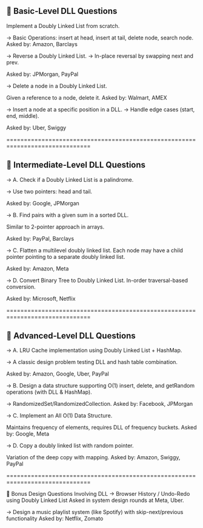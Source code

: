 🔹 Basic-Level DLL Questions
------------------------------
Implement a Doubly Linked List from scratch.

-> Basic Operations: insert at head, insert at tail, delete node, search node.
Asked by: Amazon, Barclays

-> Reverse a Doubly Linked List.
-> In-place reversal by swapping next and prev.

Asked by: JPMorgan, PayPal

-> Delete a node in a Doubly Linked List.

Given a reference to a node, delete it.
Asked by: Walmart, AMEX

-> Insert a node at a specific position in a DLL.
-> Handle edge cases (start, end, middle).

Asked by: Uber, Swiggy

==============================================================================

🔹 Intermediate-Level DLL Questions
------------------------------------
-> A. Check if a Doubly Linked List is a palindrome.

-> Use two pointers: head and tail.

Asked by: Google, JPMorgan

-> B. Find pairs with a given sum in a sorted DLL.

Similar to 2-pointer approach in arrays.

Asked by: PayPal, Barclays

-> C. Flatten a multilevel doubly linked list.
Each node may have a child pointer pointing to a separate doubly linked list.

Asked by: Amazon, Meta

-> D. Convert Binary Tree to Doubly Linked List.
In-order traversal-based conversion.

Asked by: Microsoft, Netflix

==============================================================================

🔹 Advanced-Level DLL Questions
------------------------------
-> A. LRU Cache implementation using Doubly Linked List + HashMap.

-> A classic design problem testing DLL and hash table combination.

Asked by: Amazon, Google, Uber, PayPal

-> B. Design a data structure supporting O(1) insert, delete, and getRandom operations (with DLL & HashMap).

-> RandomizedSet/RandomizedCollection.
Asked by: Facebook, JPMorgan

-> C. Implement an All O(1) Data Structure.

Maintains frequency of elements, requires DLL of frequency buckets.
Asked by: Google, Meta

-> D. Copy a doubly linked list with random pointer.

Variation of the deep copy with mapping.
Asked by: Amazon, Swiggy, PayPal

==============================================================================

🔹 Bonus Design Questions Involving DLL
-> Browser History / Undo-Redo using Doubly Linked List
Asked in system design rounds at Meta, Uber.

-> Design a music playlist system (like Spotify) with skip-next/previous functionality
Asked by: Netflix, Zomato

